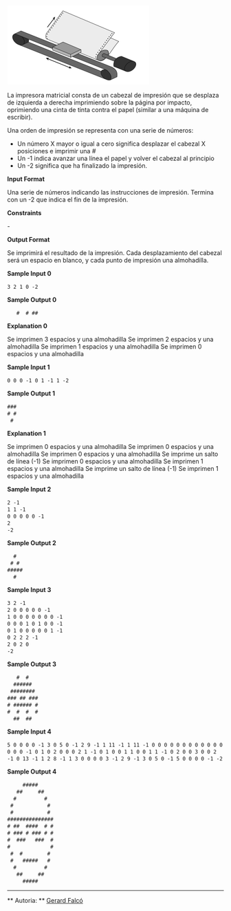 ![image](1584004406-1776a7fcfe-impresora.png)

La impresora matricial consta de un cabezal de impresión que se desplaza
de izquierda a derecha imprimiendo sobre la página por impacto,
oprimiendo una cinta de tinta contra el papel (similar a una máquina de
escribir).

Una orden de impresión se representa con una serie de números:

  - Un número X mayor o igual a cero significa desplazar el cabezal X
    posiciones e imprimir una \#
  - Un -1 indica avanzar una línea el papel y volver el cabezal al
    principio
  - Un -2 significa que ha finalizado la impresión.

**Input Format**

Una serie de números indicando las instrucciones de impresión. Termina
con un -2 que indica el fin de la impresión.

**Constraints**

\-

**Output Format**

Se imprimirá el resultado de la impresión. Cada desplazamiento del
cabezal será un espacio en blanco, y cada punto de impresión una
almohadilla.

**Sample Input 0**

    3 2 1 0 -2

**Sample Output 0**

``` 
   #  # ##
```

**Explanation 0**

Se imprimen 3 espacios y una almohadilla Se imprimen 2 espacios y una
almohadilla Se imprimen 1 espacios y una almohadilla Se imprimen 0
espacios y una almohadilla

**Sample Input 1**

    0 0 0 -1 0 1 -1 1 -2

**Sample Output 1**

    ###
    # #
     #

**Explanation 1**

Se imprimen 0 espacios y una almohadilla Se imprimen 0 espacios y una
almohadilla Se imprimen 0 espacios y una almohadilla Se imprime un salto
de línea (-1) Se imprimen 0 espacios y una almohadilla Se imprimen 1
espacios y una almohadilla Se imprime un salto de línea (-1) Se imprimen
1 espacios y una almohadilla

**Sample Input 2**

    2 -1
    1 1 -1
    0 0 0 0 0 -1
    2
    -2

**Sample Output 2**

``` 
  #
 # #
#####
  #
```

**Sample Input 3**

    3 2 -1 
    2 0 0 0 0 0 -1 
    1 0 0 0 0 0 0 0 -1 
    0 0 0 1 0 1 0 0 -1
    0 1 0 0 0 0 0 1 -1
    0 2 2 2 -1
    2 0 2 0 
    -2

**Sample Output 3**

``` 
   #  #
  ######
 ########
### ## ###
# ###### #
#  #  #  #
  ##  ##
```

**Sample Input 4**

    5 0 0 0 0 -1 3 0 5 0 -1 2 9 -1 1 11 -1 1 11 -1 0 0 0 0 0 0 0 0 0 0 0 0 0 0 0 -1 0 1 0 2 0 0 0 2 1 -1 0 1 0 0 1 1 0 0 1 1 -1 0 2 0 0 3 0 0 2 -1 0 13 -1 1 2 8 -1 1 3 0 0 0 0 3 -1 2 9 -1 3 0 5 0 -1 5 0 0 0 0 -1 -2

**Sample Output 4**

``` 
     #####
   ##     ##
  #         #
 #           #
 #           #
###############
# ##  ####  # #
# ### # ### # #
#  ###   ###  #
#             #
 #  #        #
 #   #####   #
  #         #
   ##     ##
     #####
```

----------

** Autoria: **
[Gerard Falcó](https://github.com/gerardfp)
